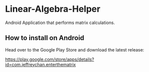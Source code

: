 # Linear-Algebra-Helper
Android Application that performs matrix calculations.

## How to install on Android
Head over to the Google Play Store and download the latest release: 

https://play.google.com/store/apps/details?id=com.jeffreychan.enterthematrix
